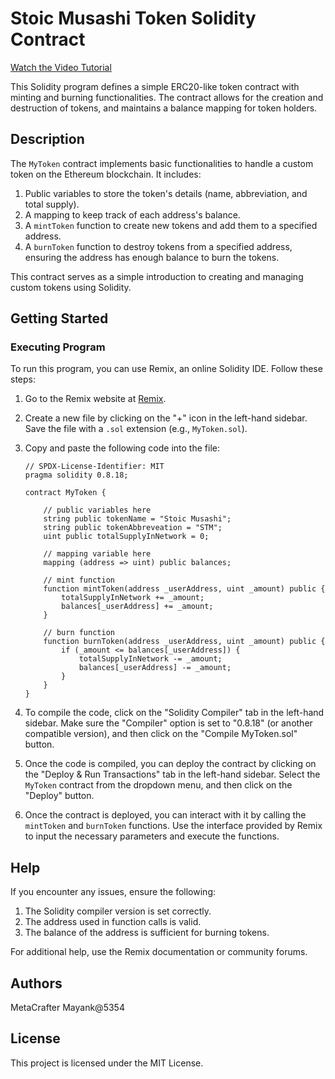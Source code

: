 # Stoic Musashi Token Solidity Contract

[Watch the Video Tutorial](https://www.loom.com/share/78b02e35488247ad87cbeb56017e5607?sid=f40df4c8-24a7-45b4-b4ac-099ae47bc4b1)

This Solidity program defines a simple ERC20-like token contract with minting and burning functionalities. The contract allows for the creation and destruction of tokens, and maintains a balance mapping for token holders.

## Description

The `MyToken` contract implements basic functionalities to handle a custom token on the Ethereum blockchain. It includes:

1. Public variables to store the token's details (name, abbreviation, and total supply).
2. A mapping to keep track of each address's balance.
3. A `mintToken` function to create new tokens and add them to a specified address.
4. A `burnToken` function to destroy tokens from a specified address, ensuring the address has enough balance to burn the tokens.

This contract serves as a simple introduction to creating and managing custom tokens using Solidity.

## Getting Started

### Executing Program

To run this program, you can use Remix, an online Solidity IDE. Follow these steps:

1. Go to the Remix website at [Remix](https://remix.ethereum.org/).
2. Create a new file by clicking on the "+" icon in the left-hand sidebar. Save the file with a `.sol` extension (e.g., `MyToken.sol`).
3. Copy and paste the following code into the file:

    ```solidity
    // SPDX-License-Identifier: MIT
    pragma solidity 0.8.18;

    contract MyToken {

        // public variables here
        string public tokenName = "Stoic Musashi";
        string public tokenAbbreveation = "STM";
        uint public totalSupplyInNetwork = 0;

        // mapping variable here
        mapping (address => uint) public balances;

        // mint function
        function mintToken(address _userAddress, uint _amount) public {
            totalSupplyInNetwork += _amount;
            balances[_userAddress] += _amount;
        }

        // burn function
        function burnToken(address _userAddress, uint _amount) public {
            if (_amount <= balances[_userAddress]) {
                totalSupplyInNetwork -= _amount;
                balances[_userAddress] -= _amount;
            }
        }
    }
    ```

4. To compile the code, click on the "Solidity Compiler" tab in the left-hand sidebar. Make sure the "Compiler" option is set to "0.8.18" (or another compatible version), and then click on the "Compile MyToken.sol" button.
5. Once the code is compiled, you can deploy the contract by clicking on the "Deploy & Run Transactions" tab in the left-hand sidebar. Select the `MyToken` contract from the dropdown menu, and then click on the "Deploy" button.
6. Once the contract is deployed, you can interact with it by calling the `mintToken` and `burnToken` functions. Use the interface provided by Remix to input the necessary parameters and execute the functions.

## Help

If you encounter any issues, ensure the following:

1. The Solidity compiler version is set correctly.
2. The address used in function calls is valid.
3. The balance of the address is sufficient for burning tokens.

For additional help, use the Remix documentation or community forums.

## Authors

MetaCrafter Mayank@5354

## License

This project is licensed under the MIT License.

